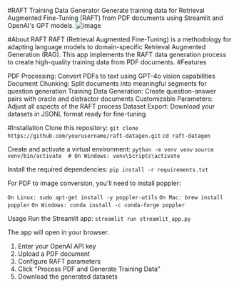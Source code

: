 #RAFT Training Data Generator
Generate training data for Retrieval Augmented Fine-Tuning (RAFT) from PDF documents using Streamlit and OpenAI's GPT models.
![image](https://github.com/user-attachments/assets/7212cebe-96ed-488c-838a-fd9a5ca7c533)

#About RAFT
RAFT (Retrieval Augmented Fine-Tuning) is a methodology for adapting language models to domain-specific Retrieval Augmented Generation (RAG). This app implements the RAFT data generation process to create high-quality training data from PDF documents.
#Features

PDF Processing: Convert PDFs to text using GPT-4o vision capabilities
Document Chunking: Split documents into meaningful segments for question generation
Training Data Generation: Create question-answer pairs with oracle and distractor documents
Customizable Parameters: Adjust all aspects of the RAFT process
Dataset Export: Download your datasets in JSONL format ready for fine-tuning

#Installation
Clone this repository:
`git clone https://github.com/yourusername/raft-datagen.git`
`cd raft-datagen`

Create and activate a virtual environment:
`python -m venv venv`
`source venv/bin/activate  # On Windows: venv\Scripts\activate`

Install the required dependencies:
`pip install -r requirements.txt`

For PDF to image conversion, you'll need to install poppler:

`On Linux: sudo apt-get install -y poppler-utils`
`On Mac: brew install poppler`
`On Windows: conda install -c conda-forge poppler`

Usage
Run the Streamlit app:
`streamlit run streamlit_app.py`

The app will open in your browser.

1) Enter your OpenAI API key
2) Upload a PDF document
3) Configure RAFT parameters
4) Click "Process PDF and Generate Training Data"
5) Download the generated datasets
